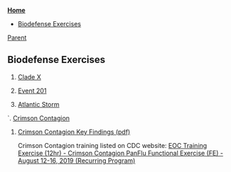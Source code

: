 <!-- START doctoc generated TOC please keep comment here to allow auto update -->
<!-- DON'T EDIT THIS SECTION, INSTEAD RE-RUN doctoc TO UPDATE -->
**[Home](#pages/blog/cv19/index)**

- [Biodefense Exercises](#biodefense-exercises)

<!-- END doctoc generated TOC please keep comment here to allow auto update -->

[Parent](#pages/blog/cv19/index)

## Biodefense Exercises

1. [Clade X](#pages/blog/cv19/clade-x)

1. [Event 201](#pages/blog/cv19/event-201)

1. [Atlantic Storm](https://en.wikipedia.org/wiki/Atlantic_Storm)

`. [Crimson Contagion](https://en.wikipedia.org/wiki/Crimson_Contagion)

1. [Crimson Contagion Key Findings (pdf)](https://int.nyt.com/data/documenthelper/6824-2019-10-key-findings-and-after/05bd797500ea55be0724/optimized/full.pdf)

   Crimson Contagion training listed on CDC website:
   [EOC Training Exercise (12hr) - Crimson Contagion PanFlu Functional Exercise (FE) - August 12-16, 2019 (Recurring Program)](https://tceols.cdc.gov/Course/Detail2/7218?previousPage=search)


